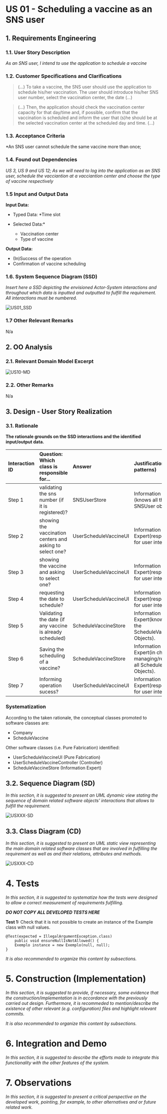 # US 01 - Scheduling a vaccine as an SNS user

## 1. Requirements Engineering

### 1.1. User Story Description

*As an SNS user, I intend to use the application to schedule a vaccine*

### 1.2. Customer Specifications and Clarifications

> (...) To take a vaccine, the SNS user should use the application to schedule his/her vaccination. The user
> should introduce his/her SNS user number, select the vaccination center, the date (...)

> (...) Then, the application should check the
> vaccination center capacity for that day/time and, if possible, confirm that the vaccination is
> scheduled and inform the user that (s)he should be at the selected vaccination center at the
> scheduled day and time. (...)

### 1.3. Acceptance Criteria

*An SNS user cannot schedule the same vaccine more than once;

### 1.4. Found out Dependencies

*US 3, US 9 and US 12; As we will need to log into the application as an SNS user, schedule the vacciantion at a vacciantion center and choose the type of vaccine respectively*

### 1.5 Input and Output Data

**Input Data:**
* Typed Data:
    *Time slot

* Selected Data:*
    * Vaccination center
    * Type of vaccine

**Output Data:**
* (In)Success of the operation
* Confirmation of vaccine scheduling


### 1.6. System Sequence Diagram (SSD)

*Insert here a SSD depicting the envisioned Actor-System interactions and throughout which data is inputted and outputted to fulfill the requirement. All interactions must be numbered.*

![US01_SSD](US01_SSD.svg)


### 1.7 Other Relevant Remarks

N/a

## 2. OO Analysis

### 2.1. Relevant Domain Model Excerpt

![US10-MD](US01_DM.svg)

### 2.2. Other Remarks

N/a


## 3. Design - User Story Realization

### 3.1. Rationale

**The rationale grounds on the SSD interactions and the identified input/output data.**

| Interaction ID | Question: Which class is responsible for...                      | Answer                | Justification (with patterns)                                                  |
|:---------------|:-----------------------------------------------------------------|:----------------------|:-------------------------------------------------------------------------------|
| Step 1  		     | 	validating the sns number (if it is registered)?							          | SNSUserStore          | Information Expert (knows all the SNSUser objects)                             |
| Step 2  		     | 	showing the vaccination centers and asking to select one?						 | UserScheduleVaccineUI | Information Expert(responsible for user interaction)                           |
| Step 3  		     | 	showing the vaccine and asking to select one?						             | UserScheduleVaccineUI | Information Expert(responsible for user interaction)                           |              
| Step 4  		     | 	requesting the date to schedule?						                          | UserScheduleVaccineUI | Information Expert(responsible for user interaction)                           |
| Step 5  		     | 	Validating the date (if any vaccine is already scheduled)						 | ScheduleVaccineStore  | Information Expert(knows all the ScheduleVaccine Objects).                     |
| Step 6  		     | 	Saving the scheduling of a vaccine?						                       | ScheduleVaccineStore  | Information Expert(in charge of managing/recording all ScheduleVaccine Objects). |              
| Step 7  		     | 	Informing operation sucess?						                               | UserScheduleVaccineUI | Information Expert(responsible for user interaction)                           |

### Systematization ##

According to the taken rationale, the conceptual classes promoted to software classes are:

* Company
* ScheduleVaccine

Other software classes (i.e. Pure Fabrication) identified:
* UserScheduleVaccineUI  (Pure Fabrication)
* UserScheduleVaccineController (Controller)
* ScheduleVaccineStore (Information Expert)

## 3.2. Sequence Diagram (SD)

*In this section, it is suggested to present an UML dynamic view stating the sequence of domain related software objects' interactions that allows to fulfill the requirement.*

![USXXX-SD](US01_SD.svg)

## 3.3. Class Diagram (CD)

*In this section, it is suggested to present an UML static view representing the main domain related software classes that are involved in fulfilling the requirement as well as and their relations, attributes and methods.*

![USXXX-CD](US01_CD.svg)

# 4. Tests
*In this section, it is suggested to systematize how the tests were designed to allow a correct measurement of requirements fulfilling.*

**_DO NOT COPY ALL DEVELOPED TESTS HERE_**

**Test 1:** Check that it is not possible to create an instance of the Example class with null values.

	@Test(expected = IllegalArgumentException.class)
		public void ensureNullIsNotAllowed() {
		Exemplo instance = new Exemplo(null, null);
	}

*It is also recommended to organize this content by subsections.*

# 5. Construction (Implementation)

*In this section, it is suggested to provide, if necessary, some evidence that the construction/implementation is in accordance with the previously carried out design. Furthermore, it is recommeded to mention/describe the existence of other relevant (e.g. configuration) files and highlight relevant commits.*

*It is also recommended to organize this content by subsections.*

# 6. Integration and Demo

*In this section, it is suggested to describe the efforts made to integrate this functionality with the other features of the system.*


# 7. Observations

*In this section, it is suggested to present a critical perspective on the developed work, pointing, for example, to other alternatives and or future related work.*
